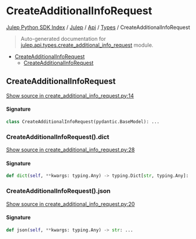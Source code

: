 # CreateAdditionalInfoRequest

[Julep Python SDK Index](../../../README.md#julep-python-sdk-index) / [Julep](../../index.md#julep) / [Api](../index.md#api) / [Types](./index.md#types) / CreateAdditionalInfoRequest

> Auto-generated documentation for [julep.api.types.create_additional_info_request](../../../../../../../julep/api/types/create_additional_info_request.py) module.

- [CreateAdditionalInfoRequest](#createadditionalinforequest)
  - [CreateAdditionalInfoRequest](#createadditionalinforequest-1)

## CreateAdditionalInfoRequest

[Show source in create_additional_info_request.py:14](../../../../../../../julep/api/types/create_additional_info_request.py#L14)

#### Signature

```python
class CreateAdditionalInfoRequest(pydantic.BaseModel): ...
```

### CreateAdditionalInfoRequest().dict

[Show source in create_additional_info_request.py:28](../../../../../../../julep/api/types/create_additional_info_request.py#L28)

#### Signature

```python
def dict(self, **kwargs: typing.Any) -> typing.Dict[str, typing.Any]: ...
```

### CreateAdditionalInfoRequest().json

[Show source in create_additional_info_request.py:20](../../../../../../../julep/api/types/create_additional_info_request.py#L20)

#### Signature

```python
def json(self, **kwargs: typing.Any) -> str: ...
```